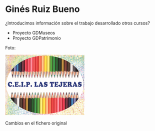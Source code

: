 # Ginés Ruiz Bueno

¿Introducimos información sobre el trabajo desarrollado otros cursos?
  - Proyecto GDMuseos
  - Proyecto GDPatrimonio

Foto:

![Colegio Las Tejeras](/images/CEIPLT.png)


Cambios en el fichero original
